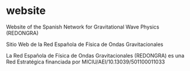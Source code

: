# website
Website of the Spanish Network for Gravitational Wave Physics (REDONGRA)

Sitio Web de la Red Española de Física de Ondas Gravitacionales

La Red Española de Física de Ondas Gravitacionales (REDONGRA) es una Red Estratégica financiada por MICIU/AEI/10.13039/501100011033

